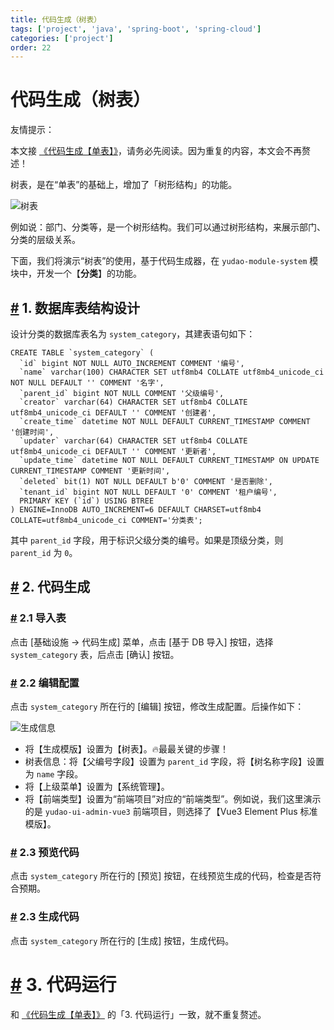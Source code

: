 ```yaml
---
title: 代码生成（树表）
tags: ['project', 'java', 'spring-boot', 'spring-cloud']
categories: ['project']
order: 22
---
```

# 代码生成（树表）

友情提示：

 本文接 [《代码生成【单表】》](/new-feature/)，请务必先阅读。因为重复的内容，本文会不再赘述！

 树表，是在“单表”的基础上，增加了「树形结构」的功能。

 ![树表](https://cloud.iocoder.cn/img/%E4%BB%A3%E7%A0%81%E7%94%9F%E6%88%90/%E6%A0%91%E8%A1%A8/%E6%A0%91%E8%A1%A8.png)

 例如说：部门、分类等，是一个树形结构。我们可以通过树形结构，来展示部门、分类的层级关系。

 下面，我们将演示“树表”的使用，基于代码生成器，在 `yudao-module-system` 模块中，开发一个【**分类**】的功能。

 ## [#](#_1-数据库表结构设计) 1. 数据库表结构设计

 设计分类的数据库表名为 `system_category`，其建表语句如下：

 
```
CREATE TABLE `system_category` (
  `id` bigint NOT NULL AUTO_INCREMENT COMMENT '编号',
  `name` varchar(100) CHARACTER SET utf8mb4 COLLATE utf8mb4_unicode_ci NOT NULL DEFAULT '' COMMENT '名字',
  `parent_id` bigint NOT NULL COMMENT '父级编号',
  `creator` varchar(64) CHARACTER SET utf8mb4 COLLATE utf8mb4_unicode_ci DEFAULT '' COMMENT '创建者',
  `create_time` datetime NOT NULL DEFAULT CURRENT_TIMESTAMP COMMENT '创建时间',
  `updater` varchar(64) CHARACTER SET utf8mb4 COLLATE utf8mb4_unicode_ci DEFAULT '' COMMENT '更新者',
  `update_time` datetime NOT NULL DEFAULT CURRENT_TIMESTAMP ON UPDATE CURRENT_TIMESTAMP COMMENT '更新时间',
  `deleted` bit(1) NOT NULL DEFAULT b'0' COMMENT '是否删除',
  `tenant_id` bigint NOT NULL DEFAULT '0' COMMENT '租户编号',
  PRIMARY KEY (`id`) USING BTREE
) ENGINE=InnoDB AUTO_INCREMENT=6 DEFAULT CHARSET=utf8mb4 COLLATE=utf8mb4_unicode_ci COMMENT='分类表';

```
其中 `parent_id` 字段，用于标识父级分类的编号。如果是顶级分类，则 `parent_id` 为 `0`。

 ## [#](#_2-代码生成) 2. 代码生成

 ### [#](#_2-1-导入表) 2.1 导入表

 点击 [基础设施 -> 代码生成] 菜单，点击 [基于 DB 导入] 按钮，选择 `system_category` 表，后点击 [确认] 按钮。

 ### [#](#_2-2-编辑配置) 2.2 编辑配置

 点击 `system_category` 所在行的 [编辑] 按钮，修改生成配置。后操作如下：

 ![生成信息](https://cloud.iocoder.cn/img/%E4%BB%A3%E7%A0%81%E7%94%9F%E6%88%90/%E6%A0%91%E8%A1%A8/%E7%94%9F%E6%88%90%E4%BF%A1%E6%81%AF.png)

 * 将【生成模版】设置为【树表】。🔥最最关键的步骤！
* 树表信息：将【父编号字段】设置为 `parent_id` 字段，将【树名称字段】设置为 `name` 字段。
* 将【上级菜单】设置为【系统管理】。
* 将【前端类型】设置为“前端项目”对应的“前端类型”。例如说，我们这里演示的是 `yudao-ui-admin-vue3` 前端项目，则选择了【Vue3 Element Plus 标准模版】。

 ### [#](#_2-3-预览代码) 2.3 预览代码

 点击 `system_category` 所在行的 [预览] 按钮，在线预览生成的代码，检查是否符合预期。

 ### [#](#_2-3-生成代码) 2.3 生成代码

 点击 `system_category` 所在行的 [生成] 按钮，生成代码。

 # [#](#_3-代码运行) 3. 代码运行

 和 [《代码生成【单表】》](/new-feature/) 的「3. 代码运行」一致，就不重复赘述。

